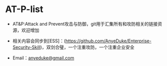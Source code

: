 # AT-P-list

- AT&P:Attack and Prevent攻击与防御，git用于汇集所有和攻防相关的链接资源，欢迎增加

- 相关内容会同步到[ESS]：(https://github.com/AnyeDuke/Enterprise-Security-Skill)，双剑合璧，一个注重攻防，一个注重企业安全

- Email：anyeduke@gmail.com

